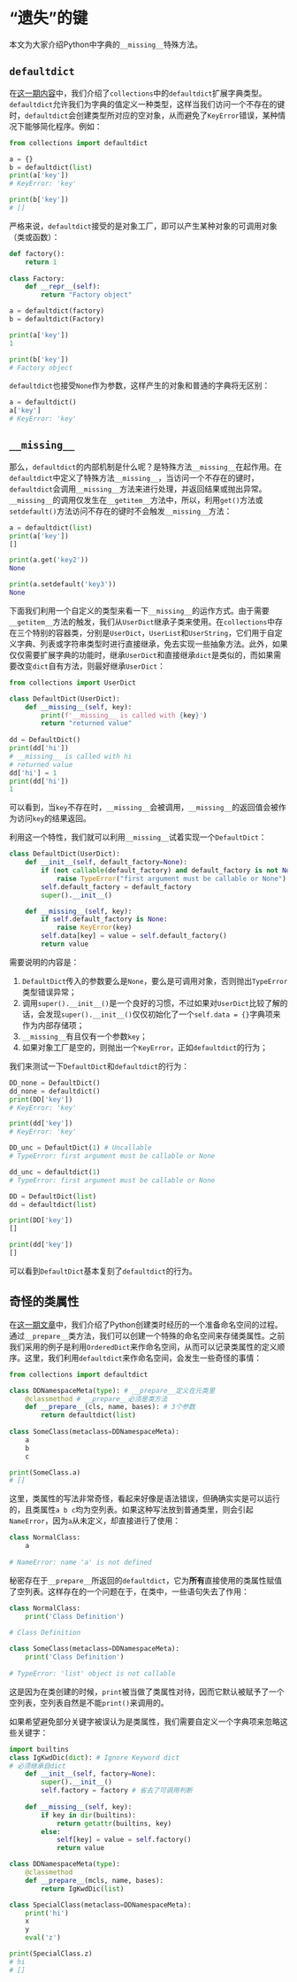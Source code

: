 # “遗失”的键

本文为大家介绍Python中字典的`__missing__`特殊方法。

## `defaultdict`

在[这一期内容](https://github.com/houluy/It-is-not-only-Python/blob/master/basic/basic6.md)中，我们介绍了`collections`中的`defaultdict`扩展字典类型。`defaultdict`允许我们为字典的值定义一种类型，这样当我们访问一个不存在的键时，`defaultdict`会创建类型所对应的空对象，从而避免了`KeyError`错误，某种情况下能够简化程序。例如：

```python
from collections import defaultdict

a = {}
b = defaultdict(list)
print(a['key'])
# KeyError: 'key'

print(b['key'])
# []
```

严格来说，`defaultdict`接受的是对象工厂，即可以产生某种对象的可调用对象（类或函数）：

```python
def factory():
    return 1
  
class Factory:
    def __repr__(self):
        return "Factory object"

a = defaultdict(factory)
b = defaultdict(Factory)

print(a['key'])
1

print(b['key'])
# Factory object
```

`defaultdict`也接受`None`作为参数，这样产生的对象和普通的字典将无区别：

```python
a = defaultdict()
a['key']
# KeyError: 'key'
```

## `__missing__`

那么，`defaultdict`的内部机制是什么呢？是特殊方法`__missing__`在起作用。在`defaultdict`中定义了特殊方法`__missing__`，当访问一个不存在的键时，`defaultdict`会调用`__missing__`方法来进行处理，并返回结果或抛出异常。`__missing__`的调用仅发生在`__getitem__`方法中，所以，利用`get()`方法或`setdefault()`方法访问不存在的键时不会触发`__missing__`方法：

```python
a = defaultdict(list)
print(a['key'])
[]

print(a.get('key2'))
None

print(a.setdefault('key3'))
None
```

下面我们利用一个自定义的类型来看一下`__missing__`的运作方式。由于需要`__getitem__`方法的触发，我们从`UserDict`继承子类来使用。在`collections`中存在三个特别的容器类，分别是`UserDict`，`UserList`和`UserString`，它们用于自定义字典、列表或字符串类型时进行直接继承，免去实现一些抽象方法。此外，如果仅仅需要扩展字典的功能时，继承`UserDict`和直接继承`dict`是类似的，而如果需要改变`dict`自有方法，则最好继承`UserDict`：

```python
from collections import UserDict

class DefaultDict(UserDict):
    def __missing__(self, key):
        print(f'__missing__ is called with {key}')
        return "returned value"
      
dd = DefaultDict()
print(dd['hi'])
# __missing__ is called with hi
# returned value
dd['hi'] = 1
print(dd['hi'])
1
```

可以看到，当`key`不存在时，`__missing__`会被调用，`__missing__`的返回值会被作为访问`key`的结果返回。

利用这一个特性，我们就可以利用`__missing__`试着实现一个`DefaultDict`：

```python
class DefaultDict(UserDict):
    def __init__(self, default_factory=None):
        if (not callable(default_factory) and default_factory is not None):
            raise TypeError("first argument must be callable or None")
        self.default_factory = default_factory
        super().__init__()

    def __missing__(self, key):
        if self.default_factory is None:
            raise KeyError(key)
        self.data[key] = value = self.default_factory()
        return value
```

需要说明的内容是：

1. `DefaultDict`传入的参数要么是`None`，要么是可调用对象，否则抛出`TypeError`类型错误异常；
2. 调用`super().__init__()`是一个良好的习惯，不过如果对`UserDict`比较了解的话，会发现`super().__init__()`仅仅初始化了一个`self.data = {}`字典项来作为内部存储项；
3. `__missing__`有且仅有一个参数`key`；
4. 如果对象工厂是空的，则抛出一个`KeyError`，正如`defaultdict`的行为；

我们来测试一下`DefaultDict`和`defaultdict`的行为：

```python
DD_none = DefaultDict()
dd_none = defaultdict()
print(DD['key'])
# KeyError: 'key'

print(dd['key'])
# KeyError: 'key'

DD_unc = DefaultDict(1) # Uncallable
# TypeError: first argument must be callable or None

dd_unc = defaultdict(1)
# TypeError: first argument must be callable or None

DD = DefaultDict(list)
dd = defaultdict(list)

print(DD['key'])
[]

print(dd['key'])
[]
```

可以看到`DefaultDict`基本复刻了`defaultdict`的行为。

## 奇怪的类属性

在[这一期文章](https://github.com/houluy/It-is-not-only-Python/blob/master/Object_Oriented/object_oriented21.md)中，我们介绍了Python创建类时经历的一个准备命名空间的过程。通过`__prepare__`类方法，我们可以创建一个特殊的命名空间来存储类属性。之前我们采用的例子是利用`OrderedDict`来作命名空间，从而可以记录类属性的定义顺序。这里，我们利用`defaultdict`来作命名空间，会发生一些奇怪的事情：

```python
from collections import defaultdict

class DDNamespaceMeta(type): # __prepare__定义在元类里
    @classmethod # __prepare__必须是类方法
    def __prepare__(cls, name, bases): # 3个参数
        return defaultdict(list)
      
class SomeClass(metaclass=DDNamespaceMeta):
    a
    b
    c

print(SomeClass.a)
# []
```

这里，类属性的写法非常奇怪，看起来好像是语法错误，但确确实实是可以运行的，且类属性`a b c`均为空列表。如果这种写法放到普通类里，则会引起`NameError`，因为`a`从未定义，却直接进行了使用：

```python
class NormalClass:
    a
    
# NameError: name 'a' is not defined
```

秘密存在于`__prepare__`所返回的`defaultdict`，它为**所有**直接使用的类属性赋值了空列表。这样存在的一个问题在于，在类中，一些语句失去了作用：

```python
class NormalClass:
    print('Class Definition')
    
# Class Definition

class SomeClass(metaclass=DDNamespaceMeta):
    print('Class Definition')
    
# TypeError: 'list' object is not callable
```

这是因为在类创建的时候，`print`被当做了类属性对待，因而它默认被赋予了一个空列表，空列表自然是不能`print()`来调用的。

如果希望避免部分关键字被误认为是类属性，我们需要自定义一个字典项来忽略这些关键字：

```python
import builtins
class IgKwdDic(dict): # Ignore Keyword dict
# 必须继承自dict
    def __init__(self, factory=None):
        super().__init__()
        self.factory = factory # 省去了可调用判断
        
    def __missing__(self, key):
        if key in dir(builtins):
            return getattr(builtins, key)
        else:
            self[key] = value = self.factory()
            return value

class DDNamespaceMeta(type):
    @classmethod
    def __prepare__(mcls, name, bases):
        return IgKwdDic(list)

class SpecialClass(metaclass=DDNamespaceMeta):
    print('hi')
    x
    y
    eval('z')

print(SpecialClass.z)
# hi
# []
```

